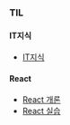### TIL

#### IT지식
- [IT지식](링크)  

#### React
- [React 개론](https://github.com/heeJin000/TIL/blob/main/react/%EB%A6%AC%EC%95%A1%ED%8A%B8%EA%B0%9C%EB%A1%A0.md#react)
- [React 실습](https://github.com/heeJin000/TIL/blob/main/react/%EB%A6%AC%EC%95%A1%ED%8A%B8%EA%B0%9C%EB%B0%9C%ED%99%98%EA%B2%BD.md#react-%EA%B0%9C%EB%B0%9C%ED%99%98%EA%B2%BD)
